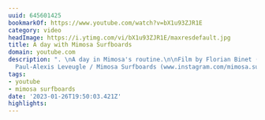 ```yaml
---
uuid: 645601425
bookmarkOf: https://www.youtube.com/watch?v=bX1u93ZJR1E
category: video
headImage: https://i.ytimg.com/vi/bX1u93ZJR1E/maxresdefault.jpg
title: A day with Mimosa Surfboards
domain: youtube.com
description: ". \nA day in Mimosa's routine.\n\nFilm by Florian Binet (www.instagram.com/flow_flotte)\nWith
  Paul-Alexis Leveugle / Mimosa Surfboards (www.instagram.com/mimosa.surfboards)\n\nwww.mimosa-surfboards.com"
tags:
- youtube
- mimosa surfboards
date: '2023-01-26T19:50:03.421Z'
highlights: 
---
```



